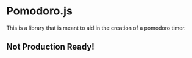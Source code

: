 # Pomodoro.js

This is a library that is meant to aid in the creation of a pomodoro timer.

## Not Production Ready!